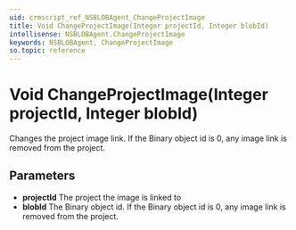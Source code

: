 ```yaml
---
uid: crmscript_ref_NSBLOBAgent_ChangeProjectImage
title: Void ChangeProjectImage(Integer projectId, Integer blobId)
intellisense: NSBLOBAgent.ChangeProjectImage
keywords: NSBLOBAgent, ChangeProjectImage
so.topic: reference
---
```


# Void ChangeProjectImage(Integer projectId, Integer blobId)

Changes the project image link. If the Binary object id is 0, any image link is removed from the project.

## Parameters

* **projectId** The project the image is linked to
* **blobId** The Binary object id. If the Binary object id is 0, any image link is removed from the project.
